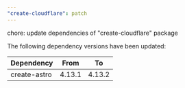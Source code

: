 ```yaml
---
"create-cloudflare": patch
---
```


chore: update dependencies of "create-cloudflare" package

The following dependency versions have been updated:

| Dependency   | From   | To     |
| ------------ | ------ | ------ |
| create-astro | 4.13.1 | 4.13.2 |
